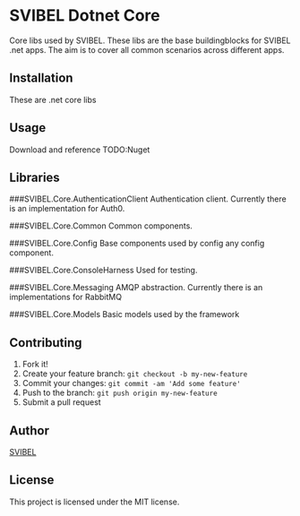 # SVIBEL Dotnet Core
Core libs used by SVIBEL. These libs are the base buildingblocks for SVIBEL .net apps. The aim is to cover all common scenarios across different apps.

## Installation
These are .net core libs

## Usage
Download and reference
TODO:Nuget

## Libraries
###SVIBEL.Core.AuthenticationClient
Authentication client. Currently there is an implementation for Auth0.

###SVIBEL.Core.Common
Common components.

###SVIBEL.Core.Config
Base components used by config any config component.

###SVIBEL.Core.ConsoleHarness
Used for testing.

###SVIBEL.Core.Messaging
AMQP abstraction. Currently there is an implementations for RabbitMQ

###SVIBEL.Core.Models
Basic models used by the framework

## Contributing
1. Fork it!
2. Create your feature branch: `git checkout -b my-new-feature`
3. Commit your changes: `git commit -am 'Add some feature'`
4. Push to the branch: `git push origin my-new-feature`
5. Submit a pull request

## Author
[SVIBEL](https://github.com/SVIBEL)

## License
This project is licensed under the MIT license.

